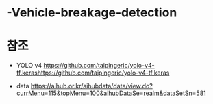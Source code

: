 # -Vehicle-breakage-detection

# 참조 
- YOLO v4
https://github.com/taipingeric/yolo-v4-tf.kerashttps://github.com/taipingeric/yolo-v4-tf.keras

- data
https://aihub.or.kr/aihubdata/data/view.do?currMenu=115&topMenu=100&aihubDataSe=realm&dataSetSn=581


